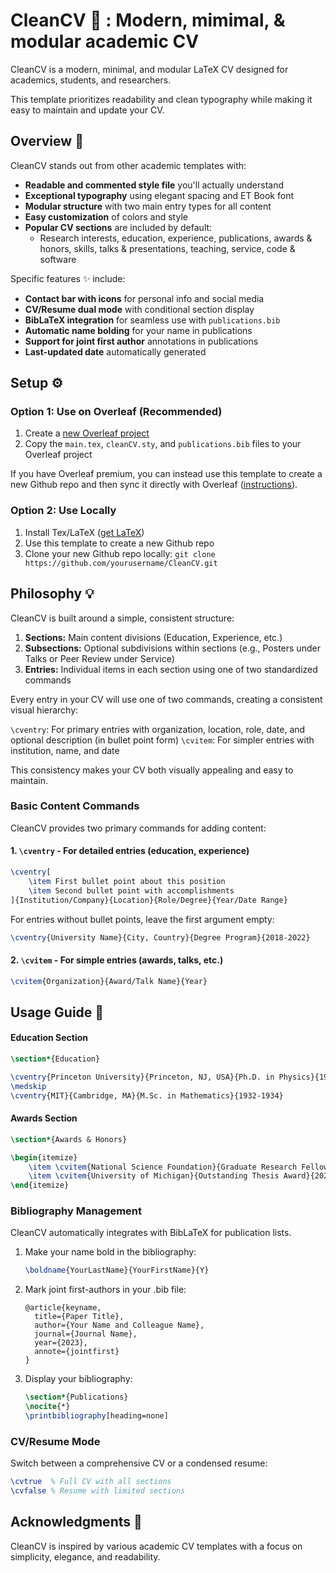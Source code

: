 # CleanCV :soap: : Modern, mimimal, & modular academic CV

CleanCV is a modern, minimal, and modular LaTeX CV designed for academics, students, and researchers.

This template prioritizes readability and clean typography while making it easy to maintain and update your CV.

## Overview :rocket:

CleanCV stands out from other academic templates with:

- **Readable and commented style file** you'll actually understand
- **Exceptional typography** using elegant spacing and ET Book font
- **Modular structure** with two main entry types for all content
- **Easy customization** of colors and style
- **Popular CV sections** are included by default:
    - Research interests, education, experience, publications, awards & honors, skills, talks & presentations, teaching, service, code & software
 
Specific features :sparkles: include:
- **Contact bar with icons** for personal info and social media
- **CV/Resume dual mode** with conditional section display
- **BibLaTeX integration** for seamless use with `publications.bib`
- **Automatic name bolding** for your name in publications
- **Support for joint first author** annotations in publications
- **Last-updated date** automatically generated

## Setup :gear:

### Option 1: Use on Overleaf (Recommended)
1. Create a [new Overleaf project](https://www.overleaf.com/learn/how-to/Creating_a_document_in_Overleaf)
2. Copy the `main.tex`, `cleanCV.sty`, and `publications.bib` files to your Overleaf project

If you have Overleaf premium, you can instead use this template to create a new Github repo and then sync it directly with Overleaf ([instructions](https://www.overleaf.com/learn/how-to/GitHub_Synchronization#Creating_a_new_Overleaf_project_from_a_GitHub_repository)).

### Option 2: Use Locally
1. Install Tex/LaTeX ([get LaTeX](https://www.latex-project.org/get/))
2. Use this template to create a new Github repo
3. Clone your new Github repo locally: `git clone https://github.com/yourusername/CleanCV.git`

## Philosophy :bulb:

CleanCV is built around a simple, consistent structure:

1. **Sections:** Main content divisions (Education, Experience, etc.)
2. **Subsections:** Optional subdivisions within sections (e.g., Posters under Talks or Peer Review under Service)
3. **Entries:** Individual items in each section using one of two standardized commands

Every entry in your CV will use one of two commands, creating a consistent visual hierarchy:

`\cventry`: For primary entries with organization, location, role, date, and optional description (in bullet point form)
`\cvitem`: For simpler entries with institution, name, and date

This consistency makes your CV both visually appealing and easy to maintain.

### Basic Content Commands

CleanCV provides two primary commands for adding content:

#### 1. `\cventry` - For detailed entries (education, experience)

```latex
\cventry[
    \item First bullet point about this position
    \item Second bullet point with accomplishments
]{Institution/Company}{Location}{Role/Degree}{Year/Date Range}
```

For entries without bullet points, leave the first argument empty:

```latex
\cventry{University Name}{City, Country}{Degree Program}{2018-2022}
```

#### 2. `\cvitem` - For simple entries (awards, talks, etc.)

```latex
\cvitem{Organization}{Award/Talk Name}{Year}
```

## Usage Guide :pencil:

#### Education Section

```latex
\section*{Education}

\cventry{Princeton University}{Princeton, NJ, USA}{Ph.D. in Physics}{1934-1938}
\medskip
\cventry{MIT}{Cambridge, MA}{M.Sc. in Mathematics}{1932-1934}
```

#### Awards Section

```latex
\section*{Awards & Honors}

\begin{itemize}
    \item \cvitem{National Science Foundation}{Graduate Research Fellowship}{2023}
    \item \cvitem{University of Michigan}{Outstanding Thesis Award}{2022}
\end{itemize}
```

### Bibliography Management

CleanCV automatically integrates with BibLaTeX for publication lists.

1. Make your name bold in the bibliography:
   ```latex
   \boldname{YourLastName}{YourFirstName}{Y}
   ```

2. Mark joint first-authors in your .bib file:
   ```
   @article{keyname,
     title={Paper Title},
     author={Your Name and Colleague Name},
     journal={Journal Name},
     year={2023},
     annote={jointfirst}
   }
   ```

3. Display your bibliography:
   ```latex
   \section*{Publications}
   \nocite{*}
   \printbibliography[heading=none]
   ```

### CV/Resume Mode

Switch between a comprehensive CV or a condensed resume:

```latex
\cvtrue  % Full CV with all sections
\cvfalse % Resume with limited sections
```

## Acknowledgments :raised_hands:

CleanCV is inspired by various academic CV templates with a focus on simplicity, elegance, and readability.